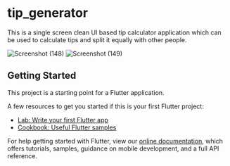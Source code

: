 # tip_generator

This is a single screen clean UI based tip calculator application which can be used to calculate tips and split it equally with other people.


![Screenshot (148)](https://user-images.githubusercontent.com/65835480/143667359-6466892b-380d-405b-b383-d20df854f79c.png)
![Screenshot (149)](https://user-images.githubusercontent.com/65835480/143667369-4d6a3dc2-28c2-4fcc-918f-5149aeed815c.png)


## Getting Started

This project is a starting point for a Flutter application.

A few resources to get you started if this is your first Flutter project:

- [Lab: Write your first Flutter app](https://flutter.dev/docs/get-started/codelab)
- [Cookbook: Useful Flutter samples](https://flutter.dev/docs/cookbook)

For help getting started with Flutter, view our
[online documentation](https://flutter.dev/docs), which offers tutorials,
samples, guidance on mobile development, and a full API reference.
